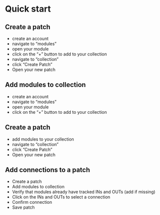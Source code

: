 # Quick start

## Create a patch

* create an account
* navigate to “modules”
* open your module
* click on the “+” button to add to your collection
* navigate to “collection”
* click “Create Patch”
* Open your new patch

## Add modules to collection

* create an account
* navigate to “modules”
* open your module
* click on the “+” button to add to your collection

## Create a patch

* add modules to your collection
* navigate to “collection”
* click “Create Patch”
* Open your new patch

## Add connections to a patch

* Create a patch
* Add modules to collection
* Verify that modules already have tracked INs and OUTs (add if missing)
* Click on the INs and OUTs to select a connection
* Confirm connection
* Save patch
